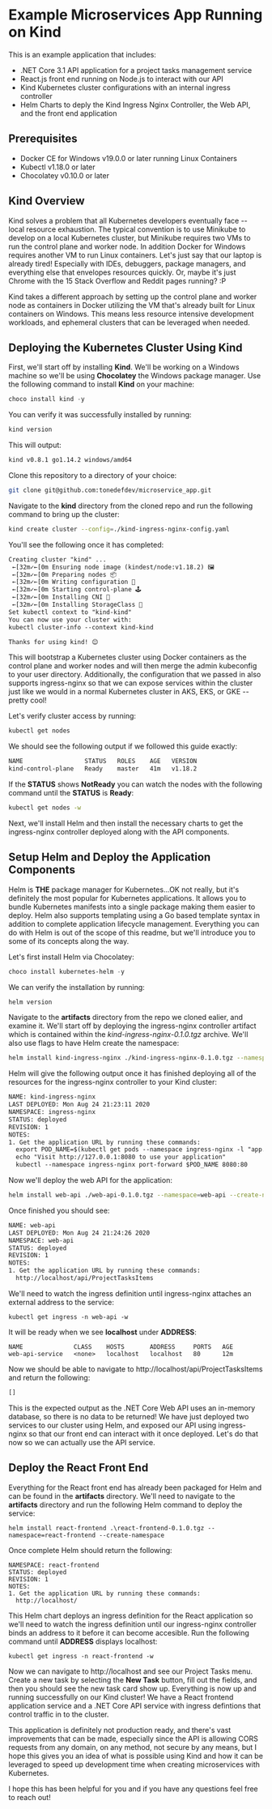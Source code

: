 # Example Microservices App Running on Kind

This is an example application that includes:
- .NET Core 3.1 API application for a project tasks management service
- React.js front end running on Node.js to interact with our API
- Kind Kubernetes cluster configurations with an internal ingress controller
- Helm Charts to deply the Kind Ingress Nginx Controller, the Web API, and the front end application

## Prerequisites
- Docker CE for Windows v19.0.0 or later running Linux Containers
- Kubectl v1.18.0 or later
- Chocolatey v0.10.0 or later

## Kind Overview
Kind solves a problem that all Kubernetes developers eventually face \-\- local resource exhaustion.
The typical convention is to use Minikube to develop on a local Kubernetes cluster, but Minikube requires two VMs to run the control plane and worker node. In addition Docker for Windows requires another VM to run Linux containers. Let's just say that our laptop is already tired! Especially with IDEs, debuggers, package managers, and everything else that envelopes resources quickly. Or, maybe it's just Chrome with the 15 Stack Overflow and Reddit pages running? :P

Kind takes a different approach by setting up the control plane and worker node as containers in Docker utilizing the VM that's already built for Linux containers on Windows. This means less resource intensive development workloads, and ephemeral clusters that can be leveraged when needed.

## Deploying the Kubernetes Cluster Using Kind
First, we'll start off by installing **Kind**. We'll be working on a Windows machine so we'll be using **Chocolatey** the Windows package manager.
Use the following command to install **Kind** on your machine:

```powershell
choco install kind -y
```

You can verify it was successfully installed by running:
```sh
kind version
```

This will output:
```sh
kind v0.8.1 go1.14.2 windows/amd64
```

Clone this repository to a directory of your choice:
```sh
git clone git@github.com:tonedefdev/microservice_app.git
```

Navigate to the **kind** directory from the cloned repo and run the following command to bring up the cluster:
```sh
kind create cluster --config=./kind-ingress-nginx-config.yaml
```

You'll see the following once it has completed:
```txt
Creating cluster "kind" ...
 ←[32m✓←[0m Ensuring node image (kindest/node:v1.18.2) 🖼
 ←[32m✓←[0m Preparing nodes 📦
 ←[32m✓←[0m Writing configuration 📜
 ←[32m✓←[0m Starting control-plane 🕹️
 ←[32m✓←[0m Installing CNI 🔌
 ←[32m✓←[0m Installing StorageClass 💾
Set kubectl context to "kind-kind"
You can now use your cluster with:
kubectl cluster-info --context kind-kind

Thanks for using kind! 😊
```

This will bootstrap a Kubernetes cluster using Docker containers as the control plane and worker nodes and will then merge the admin kubeconfig to your user directory. Additionally, the configuration that we passed in also supports ingress-nginx so that we can expose services within the cluster just like we would in a normal Kubernetes cluster in AKS, EKS, or GKE \-\- pretty cool!

Let's verify cluster access by running:
```sh
kubectl get nodes
```

We should see the following output if we followed this guide exactly:
```txt
NAME                 STATUS   ROLES    AGE   VERSION
kind-control-plane   Ready    master   41m   v1.18.2
```

If the **STATUS** shows **NotReady** you can watch the nodes with the following command until the **STATUS** is **Ready**:
```sh
kubectl get nodes -w
```

Next, we'll install Helm and then install the necessary charts to get the ingress-nginx controller deployed along with the API components.

## Setup Helm and Deploy the Application Components
Helm is **THE** package manager for Kubernetes...OK not really, but it's definitely the most popular for Kubernetes applications. It allows you to bundle Kubernetes manifests into a single package making them easier to deploy. Helm also supports templating using a Go based template syntax in addition to complete application lifecycle management. Everything you can do with Helm is out of the scope of this readme, but we'll introduce you to some of its concepts along the way.

Let's first install Helm via Chocolatey:
```powershell
choco install kubernetes-helm -y
```

We can verify the installation by running:
```sh
helm version
```

Navigate to the **artifacts** directory from the repo we cloned ealier, and examine it. We'll start off by deploying the ingress-nginx controller artifact which is contained within the *kind-ingress-nginx-0.1.0.tgz* archive. We'll also use flags to have Helm create the namespace:
```sh
helm install kind-ingress-nginx ./kind-ingress-nginx-0.1.0.tgz --namespace=ingress-nginx --create-namespace
```

Helm will give the following output once it has finished deploying all of the resources for the ingress-nginx controller to your Kind cluster:
```txt
NAME: kind-ingress-nginx
LAST DEPLOYED: Mon Aug 24 21:23:11 2020
NAMESPACE: ingress-nginx
STATUS: deployed
REVISION: 1
NOTES:
1. Get the application URL by running these commands:
  export POD_NAME=$(kubectl get pods --namespace ingress-nginx -l "app.kubernetes.io/name=kind-ingress-nginx,app.kubernetes.io/instance=kind-ingress-nginx" -o jsonpath="{.items[0].metadata.name}")
  echo "Visit http://127.0.0.1:8080 to use your application"
  kubectl --namespace ingress-nginx port-forward $POD_NAME 8080:80
```

Now we'll deploy the web API for the application:
```sh
helm install web-api ./web-api-0.1.0.tgz --namespace=web-api --create-namespace
```

Once finished you should see:
```txt
NAME: web-api
LAST DEPLOYED: Mon Aug 24 21:24:26 2020
NAMESPACE: web-api
STATUS: deployed
REVISION: 1
NOTES:
1. Get the application URL by running these commands:
  http://localhost/api/ProjectTasksItems
```

We'll need to watch the ingress definition until ingress-nginx attaches an external address to the service:
```
kubectl get ingress -n web-api -w
```

It will be ready when we see **localhost** under **ADDRESS**:
```
NAME              CLASS    HOSTS       ADDRESS     PORTS   AGE
web-api-service   <none>   localhost   localhost   80      12m
```

Now we should be able to navigate to http://localhost/api/ProjectTasksItems and return the following:
```txt
[]
```

This is the expected output as the .NET Core Web API uses an in-memory database, so there is no data to be returned! We have just deployed two services to our cluster using Helm, and exposed our API using ingress-nginx so that our front end can interact with it once deployed. Let's do that now so we can actually use the API service.

## Deploy the React Front End
Everything for the React front end has already been packaged for Helm and can be found in the **artifacts** directory. We'll need to navigate to the **artifacts** directory and run the following Helm command to deploy the service:
```
helm install react-frontend .\react-frontend-0.1.0.tgz --namespace=react-frontend --create-namespace
```
Once complete Helm should return the following:
```
NAMESPACE: react-frontend
STATUS: deployed
REVISION: 1
NOTES:
1. Get the application URL by running these commands:
  http://localhost/
```

This Helm chart deploys an ingress definition for the React application so we'll need to watch the ingress definition until our ingress-nginx controller binds an address to it before it can become accesible. Run the following command until **ADDRESS** displays localhost: 
```
kubectl get ingress -n react-frontend -w
```

Now we can navigate to http://localhost and see our Project Tasks menu. Create a new task by selecting the **New Task** button, fill out the fields, and then you should see the new task card show up. Everything is now up and running successfully on our Kind cluster! We have a React frontend application service and a .NET Core API service with ingress defintions that control traffic in to the cluster. 

This application is definitely not production ready, and there's vast improvements that can be made, especially since the API is allowing CORS requests from any domain, on any method, not secure by any means, but I hope this gives you an idea of what is possible using Kind and how it can be leveraged to speed up development time when creating microservices with Kubernetes.

I hope this has been helpful for you and if you have any questions feel free to reach out!
